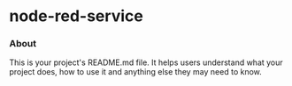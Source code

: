 node-red-service
================

### About

This is your project's README.md file. It helps users understand what your
project does, how to use it and anything else they may need to know.